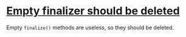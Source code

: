 # [Empty finalizer should be deleted](https://spotbugs.readthedocs.io/en/latest/bugDescriptions.html#FI_EMPTY)

 Empty `finalize()` methods are useless, so they should
  be deleted.